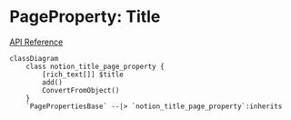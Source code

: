# PageProperty: Title

[API Reference](https://developers.notion.com/reference/page-property-values#title)

```mermaid
classDiagram
    class notion_title_page_property {
        [rich_text[]] $title
        add()
        ConvertFromObject()
    }
    `PagePropertiesBase` --|> `notion_title_page_property`:inherits
```
